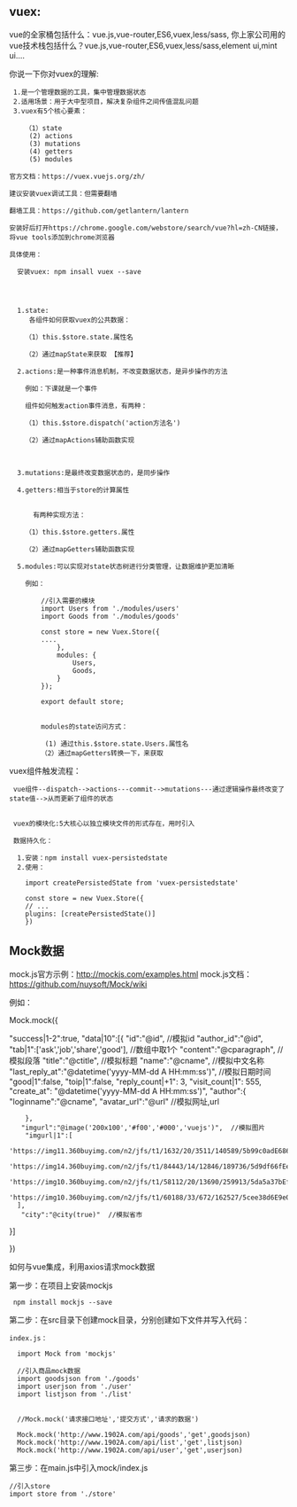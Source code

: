 ## vuex:
  
  vue的全家桶包括什么：vue.js,vue-router,ES6,vuex,less/sass,
  你上家公司用的vue技术栈包括什么？vue.js,vue-router,ES6,vuex,less/sass,element ui,mint ui....

  你说一下你对vuex的理解:

     1.是一个管理数据的工具，集中管理数据状态
     2.适用场景：用于大中型项目，解决复杂组件之间传值混乱问题
     3.vuex有5个核心要素：

        （1）state
         (2) actions
         (3) mutations
         (4) getters
         (5) modules

    官方文档：https://vuex.vuejs.org/zh/

    建议安装vuex调试工具：但需要翻墙
    
    翻墙工具：https://github.com/getlantern/lantern

    安装好后打开https://chrome.google.com/webstore/search/vue?hl=zh-CN链接，将vue tools添加到chrome浏览器

    具体使用：

      安装vuex: npm insall vuex --save
    



      1.state:
         各组件如何获取vuex的公共数据：

        （1）this.$store.state.属性名

        （2）通过mapState来获取 【推荐】

      2.actions:是一种事件消息机制，不改变数据状态，是异步操作的方法

        例如：下课就是一个事件

        组件如何触发action事件消息，有两种：

        （1）this.$store.dispatch('action方法名')

        （2）通过mapActions辅助函数实现



      3.mutations:是最终改变数据状态的，是同步操作

      4.getters:相当于store的计算属性


          有两种实现方法：

        （1）this.$store.getters.属性

        （2）通过mapGetters辅助函数实现
    
      5.modules:可以实现对state状态树进行分类管理，让数据维护更加清晰

        例如：

            //引入需要的模块
            import Users from './modules/users'
            import Goods from './modules/goods'

            const store = new Vuex.Store({
            ....
                },
                modules: {
                    Users,
                    Goods,
                }
            });

            export default store;


            modules的state访问方式：

             (1) 通过this.$store.state.Users.属性名
            （2）通过mapGetters转换一下，来获取



   vuex组件触发流程：

     vue组件--dispatch-->actions---commit-->mutations---通过逻辑操作最终改变了state值-->从而更新了组件的状态


     vuex的模块化:5大核心以独立模块文件的形式存在，用时引入

     数据持久化：
     
      1.安装：npm install vuex-persistedstate
      2.使用：

        import createPersistedState from 'vuex-persistedstate'
 
        const store = new Vuex.Store({
        // ...
        plugins: [createPersistedState()]
        })
       
     
## Mock数据

  mock.js官方示例：http://mockjs.com/examples.html
  mock.js文档：https://github.com/nuysoft/Mock/wiki


 例如：

 Mock.mock({

   "success|1-2":true,
   "data|10":[{
         "id":"@id",  //模拟id
        "author_id":"@id",
        "tab|1":['ask','job','share','good'],  //数组中取1个
        "content":"@cparagraph",  //模拟段落
        "title":"@ctitle", //模拟标题
        "name":"@cname", //模拟中文名称
        "last_reply_at":"@datetime('yyyy-MM-dd A HH:mm:ss')",  //模拟日期时间
        "good|1":false,
        "toip|1":false,
        "reply_count|+1": 3,
        "visit_count|1": 555,
        "create_at": "@datetime('yyyy-MM-dd A HH:mm:ss')",
        "author":{
            "loginname":"@cname",
            "avatar_url":"@url"  //模拟网址,url


        },
       "imgurl":"@image('200x100','#f00','#000','vuejs')",  //模拟图片
        "imgurl|1":[
               'https://img11.360buyimg.com/n2/jfs/t1/1632/20/3511/140589/5b99c0adE686075a8/a0828e25d49e2eaf.jpg!q70.jpg.webp',
               'https://img14.360buyimg.com/n2/jfs/t1/84443/14/12846/189736/5d9df66fEebc0b47b/360c7f8d978f879a.jpg!q70.jpg.webp',
               'https://img10.360buyimg.com/n2/jfs/t1/58112/20/13690/259913/5da5a37bEf269000f/ffba9efc8c7904fc.jpg!q70.jpg.webp',
               'https://img10.360buyimg.com/n2/jfs/t1/60188/33/672/162527/5cee38d6E9e0181bc/f676a0b6eadeefec.jpg!q70.jpg.webp'
      ],
       "city":"@city(true)"  //模拟省市



   }]

})


  如何与vue集成，利用axios请求mock数据

  第一步：在项目上安装mockjs

     npm install mockjs --save

  第二步：在src目录下创建mock目录，分别创建如下文件并写入代码：

    index.js：

      import Mock from 'mockjs'

      //引入商品mock数据
      import goodsjson from './goods'
      import userjson from './user'
      import listjson from './list'


      //Mock.mock('请求接口地址','提交方式','请求的数据')

      Mock.mock('http://www.1902A.com/api/goods','get',goodsjson)
      Mock.mock('http://www.1902A.com/api/list','get',listjson)
      Mock.mock('http://www.1902A.com/api/user','get',userjson)

  第三步：在main.js中引入mock/index.js
  
    //引入store
    import store from './store'
    

